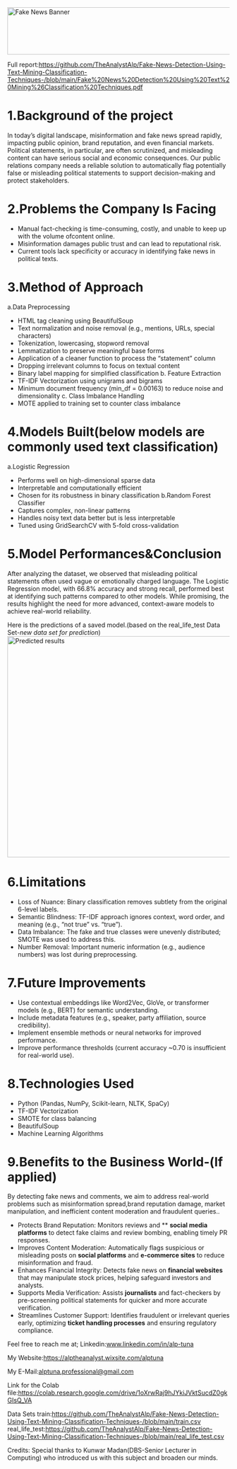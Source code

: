 <img width="721" height="107" alt="Fake News Banner" src="https://github.com/user-attachments/assets/591cc2d1-bcce-4563-ac42-1a18da0fb707" />

Full report:https://github.com/TheAnalystAlp/Fake-News-Detection-Using-Text-Mining-Classification-Techniques-/blob/main/Fake%20News%20Detection%20Using%20Text%20Mining%26Classification%20Techniques.pdf

# 1.Background of the project

In today’s digital landscape, misinformation and fake news spread rapidly, impacting public opinion, brand reputation, and even financial markets. Political statements, in particular, are often scrutinized, and misleading content can have serious social and economic consequences. Our public relations company needs a reliable solution to automatically flag potentially false or misleading political statements to support decision-making and protect stakeholders.

# 2.Problems the Company Is Facing
* Manual fact-checking is time-consuming, costly, and unable to keep up with the volume ofcontent online.
* Misinformation damages public trust and can lead to reputational risk.
* Current tools lack specificity or accuracy in identifying fake news in political texts.
 
# 3.Method of Approach 
a.Data Preprocessing
* HTML tag cleaning using BeautifulSoup
* Text normalization and noise removal (e.g., mentions, URLs, special characters)
* Tokenization, lowercasing, stopword removal
* Lemmatization to preserve meaningful base forms
* Application of a cleaner function to process the “statement” column
* Dropping irrelevant columns to focus on textual content
* Binary label mapping for simplified classification
b. Feature Extraction
* TF-IDF Vectorization using unigrams and bigrams
* 	Minimum document frequency (min_df = 0.00163) to reduce noise and dimensionality
c. Class Imbalance Handling
*  MOTE applied to training set to counter class imbalance

# 4.Models Built(below models are commonly used text classification)
a.Logistic Regression
* Performs well on high-dimensional sparse data
* Interpretable and computationally efficient
* Chosen for its robustness in binary classification
b.Random Forest Classifier
* Captures complex, non-linear patterns
* Handles noisy text data better but is less interpretable
* Tuned using GridSearchCV with 5-fold cross-validation
  
# 5.Model Performances&Conclusion
After analyzing the dataset, we observed that misleading political statements often used vague or emotionally charged language. The Logistic Regression model, with 66.8% accuracy and strong recall, performed best at identifying such patterns compared to other models. While promising, the results highlight the need for more advanced, context-aware models to achieve real-world reliability.

Here is the predictions of a saved model.(based on the real_life_test Data Set-*new data set for prediction*)
<img width="2286" height="500" alt="Predicted results" src="https://github.com/user-attachments/assets/2a558033-b35c-4389-a833-dccce82f50fa" />

# 6.Limitations
* Loss of Nuance: Binary classification removes subtlety from the original 6-level labels.
* Semantic Blindness: TF-IDF approach ignores context, word order, and meaning (e.g., “not true” vs. “true”).
* Data Imbalance: The fake and true classes were unevenly distributed; SMOTE was used to address this.
* Number Removal: Important numeric information (e.g., audience numbers) was lost during preprocessing.

# 7.Future Improvements
* Use contextual embeddings like Word2Vec, GloVe, or transformer models (e.g., BERT) for semantic understanding.
* Include metadata features (e.g., speaker, party affiliation, source credibility).
* Implement ensemble methods or neural networks for improved performance.
* Improve performance thresholds (current accuracy ~0.70 is insufficient for real-world use).

# 8.Technologies Used
* Python (Pandas, NumPy, Scikit-learn, NLTK, SpaCy)
* TF-IDF Vectorization
* SMOTE for class balancing
* BeautifulSoup
* Machine Learning Algorithms

# 9.Benefits to the Business World-(If applied)
By detecting fake news and comments, we aim to address real-world problems such as misinformation spread,brand reputation damage, market manipulation, and inefficient content moderation and fraudulent queries..

* Protects Brand Reputation: Monitors reviews and 	** **social media platforms** to detect fake claims and review bombing, enabling timely PR responses.
* Improves Content Moderation: Automatically flags suspicious or misleading posts on 	**social platforms** and 	**e-commerce sites** to reduce misinformation and fraud.
* Enhances Financial Integrity: Detects fake news on 	**financial websites** that may manipulate stock prices, helping safeguard investors and analysts.
* Supports Media Verification: Assists 	**journalists** and fact-checkers by pre-screening political statements for quicker and more accurate verification.
* Streamlines Customer Support: Identifies fraudulent or irrelevant queries early, optimizing 	**ticket handling processes** and ensuring regulatory compliance.


Feel free to reach me at; Linkedin:www.linkedin.com/in/alp-tuna

My Website:https://alptheanalyst.wixsite.com/alptuna

My E-Mail:alptuna.professional@gmail.com

Link for the Colab file:https://colab.research.google.com/drive/1oXrwRaj9hJYkiJVktSucdZ0gkGIsQ_VA 

Data Sets
train:https://github.com/TheAnalystAlp/Fake-News-Detection-Using-Text-Mining-Classification-Techniques-/blob/main/train.csv
real_life_test:https://github.com/TheAnalystAlp/Fake-News-Detection-Using-Text-Mining-Classification-Techniques-/blob/main/real_life_test.csv

Credits: Special thanks to Kunwar Madan(DBS-Senior Lecturer in Computing) who introduced us with this subject and broaden our minds.



